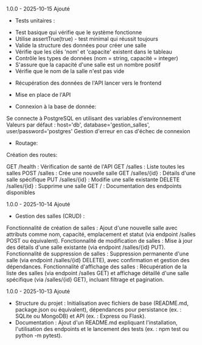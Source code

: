 1.0.0 - 2025-10-15
Ajouté

* Tests unitaires :

- Test basique qui vérifie que le système fonctionne
- Utilise assertTrue(true) - test minimal qui réussit toujours
- Valide la structure des données pour créer une salle
- Vérifie que les clés 'nom' et 'capacite' existent dans le tableau
- Contrôle les types de données (nom = string, capacité = integer)
- S'assure que la capacité d'une salle est un nombre positif
- Vérifie que le nom de la salle n'est pas vide

* Récupération des données de l'API lancer vers le frontend

* Mise en place de l'API

* Connexion à la base de donnée:

Se connecte à PostgreSQL en utilisant des variables d'environnement
Valeurs par défaut : host='db', database='gestion_salles', user/password='postgres'
Gestion d'erreur en cas d'échec de connexion

* Routage:

Création des routes:

GET /health : Vérification de santé de l'API
GET /salles : Liste toutes les salles
POST /salles : Crée une nouvelle salle
GET /salles/{id} : Détails d'une salle spécifique
PUT /salles/{id} : Modifie une salle existante
DELETE /salles/{id} : Supprime une salle
GET / : Documentation des endpoints disponibles


1.0.0 - 2025-10-14
Ajouté

* Gestion des salles (CRUD) :

Fonctionnalité de création de salles : Ajout d'une nouvelle salle avec attributs comme nom, capacité, emplacement et statut (via endpoint /salles POST ou équivalent).
Fonctionnalité de modification de salles : Mise à jour des détails d'une salle existante (via endpoint /salles/{id} PUT).
Fonctionnalité de suppression de salles : Suppression permanente d'une salle (via endpoint /salles/{id} DELETE), avec confirmation et gestion des dépendances.
Fonctionnalité d'affichage des salles : Récupération de la liste des salles (via endpoint /salles GET) et affichage détaillé d'une salle spécifique (via /salles/{id} GET), incluant filtrage et pagination.

1.0.0 - 2025-10-13
Ajouté

* Structure du projet : Initialisation avec fichiers de base (README.md, package.json ou équivalent), dépendances pour persistance (ex. : SQLite ou MongoDB) et API (ex. : Express ou Flask).
* Documentation : Ajout d'un README.md expliquant l'installation, l'utilisation des endpoints et le lancement des tests (ex. : npm test ou python -m pytest).
